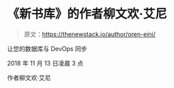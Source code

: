 # 《新书库》的作者柳文欢·艾尼

> 原文：<https://thenewstack.io/author/oren-eini/>

让您的数据库与 DevOps 同步

2018 年 11 月 13 日凌晨 3 点

作者柳文欢·艾尼